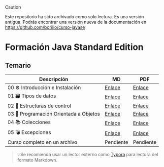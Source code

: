 > [!CAUTION]
> Este repositorio ha sido archivado como solo lectura. Es una versión antigua. Podrás encontrar una versión nueva de la documentación en
> https://github.com/borilio/curso-javase

# Formación Java Standard Edition

## Temario

| Descripción                   | MD                                                | PDF                                                 |
| ----------------------------- | ------------------------------------------------- | --------------------------------------------------- |
| 00 ⚙️ Introducción e Instalación | [Enlace](docs/md/00-Intro.md)  | [Enlace](docs/pdf/00-Intro.pdf) |
| 01 🗃️ Tipos de datos | [Enlace](docs/md/01-Tipos.md)  | [Enlace](docs/pdf/01-Tipos.pdf) |
| 02 🔁 Estructuras de control | [Enlace](docs/md/02-Estructuras.md) | [Enlace](docs/pdf/02-Estructuras.pdf) |
| 03 🧱 Programación Orientada a Objetos | [Enlace](docs/md/03-POO.md) | [Enlace](docs/pdf/03-POO.pdf) |
| 04 📚 Colecciones | [Enlace](docs/md/04-Colecciones.md) | [Enlace](docs/pdf/04-Colecciones.pdf) |
| 05 💣 Excepciones | [Enlace](docs/md/05-Excepciones.md) | [Enlace](docs/pdf/05-Excepciones.pdf) |
| Curso completo en un archivo | Pendiente | Pendiente |

>💡Se recomienda usar un lector externo como [Typora](https://typora.io/#download) para lectura del formato Markdown.

